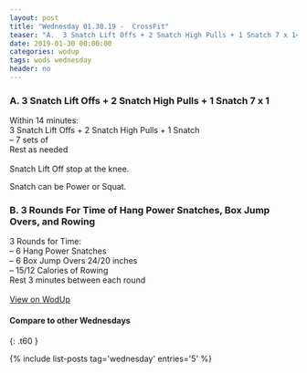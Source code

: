 ```yaml
---
layout: post
title: "Wednesday 01.30.19 -  CrossFit"
teaser: "A.  3 Snatch Lift Offs + 2 Snatch High Pulls + 1 Snatch 7 x 1<br/> B.  3 Rounds For Time of Hang Power Snatches, Box Jump Overs, and Rowing"
date: 2019-01-30 00:00:00
categories: wodup
tags: wods wednesday
header: no
---
```



<h3>A.  3 Snatch Lift Offs + 2 Snatch High Pulls + 1 Snatch 7 x 1</h3>
Within 14 minutes:<br/>
3 Snatch Lift Offs + 2 Snatch High Pulls + 1 Snatch<br/>– 7 sets of <br/>Rest as needed<br/><br/>Snatch Lift Off stop at the knee.

Snatch can be Power or Squat.
<h3>B.  3 Rounds For Time of Hang Power Snatches, Box Jump Overs, and Rowing</h3>
3 Rounds for Time:<br/>– 6 Hang Power Snatches<br/>– 6 Box Jump Overs 24/20 inches<br/>– 15/12 Calories of Rowing<br/>Rest 3 minutes between each round<br/>
<br/>
<a href="https://www.wodup.com/gyms/asphodel/wods/12768" target="blank">View on WodUp</a>


#### Compare to other Wednesdays
{: .t60 }

{% include list-posts tag='wednesday' entries='5' %}